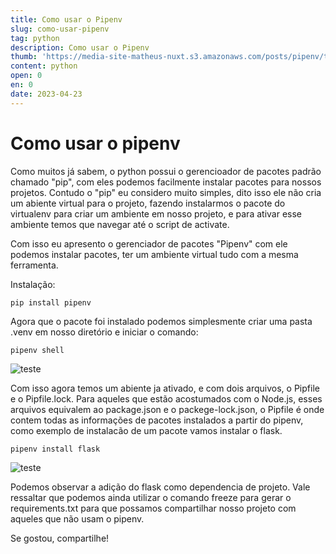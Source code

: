 ```yaml
---
title: Como usar o Pipenv
slug: como-usar-pipenv
tag: python
description: Como usar o Pipenv
thumb: 'https://media-site-matheus-nuxt.s3.amazonaws.com/posts/pipenv/thumb/pipenv.jpeg'
content: python
open: 0
en: 0
date: 2023-04-23
---
```

# Como usar o pipenv

Como muitos já sabem, o python possui o gerencioador de pacotes padrão 
chamado "pip", com eles podemos facilmente instalar pacotes para nossos
projetos. Contudo o "pip" eu considero muito simples, dito isso ele não cria
um abiente virtual para o projeto, fazendo instalarmos o pacote do virtualenv 
para criar um ambiente em nosso projeto, e para ativar esse ambiente temos que navegar 
até o script de activate.

Com isso eu apresento o gerenciador de pacotes "Pipenv" com ele podemos instalar pacotes,
ter um ambiente virtual tudo com a mesma ferramenta.

Instalação:

``` shell
pip install pipenv

```

Agora que o pacote foi instalado podemos simplesmente criar uma pasta .venv
em nosso diretório e iniciar o comando:

```shell
pipenv shell

```
![teste](https://media-site-matheus-nuxt.s3.amazonaws.com/posts/pipenv/images/venv-shell.png)

Com isso agora temos um abiente ja ativado, e com dois arquivos, o Pipfile e o Pipfile.lock.
Para aqueles que estão acostumados com o Node.js, esses arquivos equivalem ao package.json e o 
packege-lock.json, o Pipfile é onde contem todas as informações de pacotes instalados a partir do
pipenv, como exemplo de instalacão de um pacote vamos instalar o flask.

```shell
pipenv install flask
```
![teste](https://media-site-matheus-nuxt.s3.amazonaws.com/posts/pipenv/images/flask.png)

Podemos observar a adição do flask como dependencia de projeto.
Vale ressaltar que podemos ainda utilizar o comando freeze para gerar o 
requirements.txt para que possamos compartilhar nosso projeto com aqueles
que não usam o pipenv.

Se gostou, compartilhe!
